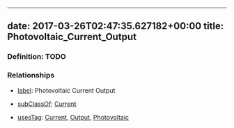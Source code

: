 
---
date: 2017-03-26T02:47:35.627182+00:00
title: Photovoltaic_Current_Output
---
### Definition: TODO

### Relationships

* [label](http://www.w3.org/2000/01/rdf-schema#label): Photovoltaic Current Output

* [subClassOf](http://www.w3.org/2000/01/rdf-schema#subClassOf): [Current](https://brickschema.org/schema/1.0/Brick#Current)

* [usesTag](https://brickschema.org/schema/1.0/BrickFrame#usesTag): [Current](https://brickschema.org/schema/1.0/BrickTag#Current), [Output](https://brickschema.org/schema/1.0/BrickTag#Output), [Photovoltaic](https://brickschema.org/schema/1.0/BrickTag#Photovoltaic)
